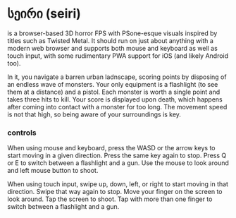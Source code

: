 # სეირი (seiri)

is a browser-based 3D horror FPS with PSone-esque visuals inspired by titles such as Twisted Metal. It should run on just about anything with a modern web browser and supports both mouse and keyboard as well as touch input, with some rudimentary PWA support for iOS (and likely Android too).

In it, you navigate a barren urban ladnscape, scoring points by disposing of an endless wave of monsters. Your only equipment is a flashlight (to see them at a distance) and a pistol. Each monster is worth a single point and takes three hits to kill. Your score is displayed upon death, which happens after coming into contact with a monster for too long. The movement speed is not that high, so being aware of your surroundings is key.

### controls

When using mouse and keyboard, press the WASD or the arrow keys to start moving in a given direction. Press the same key again to stop. Press Q or E to switch between a flashlight and a gun. Use the mouse to look around and left mouse button to shoot.

When using touch input, swipe up, down, left, or right to start moving in that direction. Swipe that way again to stop. Move your finger on the screen to look around. Tap the screen to shoot. Tap with more than one finger to switch between a flashlight and a gun.
